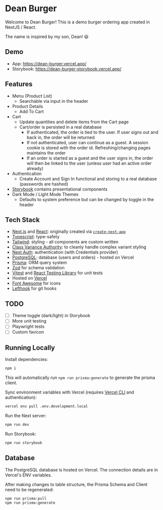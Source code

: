 # Dean Burger

Welcome to Dean Burger! This is a demo burger ordering app created in NextJS / React.

The name is inspired by my son, Dean! :smiley:

## Demo

- App: https://dean-burger.vercel.app/
- Storybook: https://dean-burger-storybook.vercel.app/

## Features

- Menu (Product List)
  - Searchable via input in the header
- Product Details
  - Add To Cart
- Cart
  - Update quantities and delete items from the Cart page
  - Cart/order is persisted in a real database
    - If authenticated, the order is tied to the user. If user signs out and back in, 
    the order will be returned
    - If not authenticated, user can continue as a guest. A session cookie is stored
    with the order id. Refreshing/changing pages maintains the order
    - If an order is started as a guest and the user signs in, the order will then be 
    linked to the user (unless user had an active order already)
- Authentication
    - Create Account and Sign In functional and storing to a real database (passwords are hashed)
- [Storybook](https://dean-burger-storybook.vercel.app/) contains presentational components
- Dark Mode / Light Mode Themes
  - Defaults to system preference but can be changed by toggle in the header

## Tech Stack

- [Next.js](https://nextjs.org) and [React](https://react.dev/): originally created 
via [`create-next-app`](https://nextjs.org/docs/app/api-reference/cli/create-next-app)
- [Typescript](https://www.typescriptlang.org/): type-safety
- [Tailwind](https://tailwindcss.com/): styling - all components are custom written
- [Class Variance Authority](https://cva.style/docs): to cleanly handle complex variant styling
- [Next Auth](https://next-auth.js.org/): authentication (with Credentials provider)
- [PostgreSQL](https://www.postgresql.org/): database (users and orders) - hosted on Vercel
- [Prisma](https://www.prisma.io/): ORM query system
- [Zod](https://zod.dev) for schema validation
- [Vitest](https://vitest.dev/api/) and [React Testing Library](https://testing-library.com/docs/react-testing-library/intro/)
for unit tests
- Hosted on [Vercel](https://vercel.com/)
- [Font Awesome](https://docs.fontawesome.com/v5/web/use-with/react) for icons
- [Lefthook](https://github.com/evilmartians/lefthook) for git hooks

## TODO

- [ ] Theme toggle (dark/light) in Storybook
- [ ] More unit testing
- [ ] Playwright tests
- [ ] Custom favicon

## Running Locally

Install dependencies:
```bash
npm i
```
This will automatically run `npm run prisma:generate` to generate the prisma client.

Sync environment variables with Vercel (requires [Vercel CLI](https://vercel.com/docs/cli) and authentication):
```bash
vercel env pull .env.development.local
```

Run the Next server:
```bash
npm run dev
```

Run Storybook:
```bash
npm run storybook
```

## Database

The PostgreSQL database is hosted on Vercel. The connection details are in
Vercel's ENV variables.

After making changes to table structure, the Prisma Schema and Client need to be regenerated:

```bash
npm run prisma:pull
npm run prisma:generate
```

